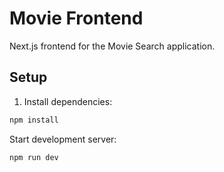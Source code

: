 # Movie Frontend

Next.js frontend for the Movie Search application.

## Setup

1. Install dependencies:
```bash
npm install
```

Start development server:

```bash
npm run dev
```
